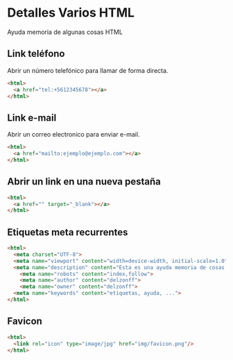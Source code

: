 # Detalles Varios HTML
Ayuda memoria de algunas cosas HTML

## Link teléfono
Abrir un número telefónico para llamar de forma directa.
```html
<html>
  <a href="tel:+5612345678"></a>
</html>
```

## Link e-mail
Abrir un correo electronico para enviar e-mail.
```html
<html>
  <a href="mailto:ejemplo@ejemplo.com"></a>
</html>
```

## Abrir un link en una nueva pestaña
```html
<html>
  <a href="" target="_blank"></a>
</html>
```
## Etiquetas meta recurrentes

```html
<html>
  <meta charset="UTF-8">
  <meta name="viewport" content="width=device-width, initial-scale=1.0">
  <meta name="description" content="Esta es una ayuda memoria de cosas que suelo olvidar y tengo que volver a revisar">
	<meta name="robots" content="index,follow"> 
	<meta name="author" content="delzonff"> 
	<meta name="owner" content="delzonff">
  <meta name="keywords" content="etiquetas, ayuda, ...">
</html>
```
## Favicon
```html
<html>
  <link rel="icon" type="image/jpg" href="img/favicon.png"/>
</html>
```
